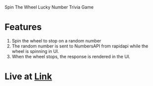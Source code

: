 Spin The Wheel Lucky Number Trivia Game

# Features
1. Spin the wheel to stop on a random number
2. The random number is sent to NumbersAPI from rapidapi while the wheel is spinning in UI.
3. When the wheel stops, the response is rendered in the UI.

# Live at [Link](https://ronakhumber.github.io/spinthewheel/)